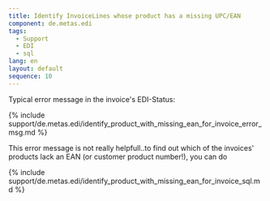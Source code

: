 ```yaml
---
title: Identify InvoiceLines whose product has a missing UPC/EAN
component: de.metas.edi
tags: 
  - Support
  - EDI
  - sql
lang: en
layout: default
sequence: 10
---
```


Typical error message in the invoice's EDI-Status:

{% include support/de.metas.edi/identify_product_with_missing_ean_for_invoice_error_msg.md %}

This error message is not really helpfull..to find out which of the invoices' products lack an EAN (or customer product number!), you can do

{% include support/de.metas.edi/identify_product_with_missing_ean_for_invoice_sql.md %}

